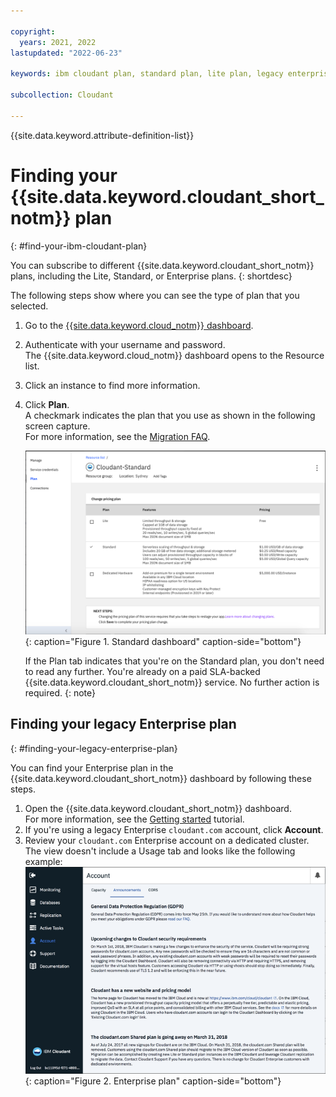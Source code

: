 ```yaml
---

copyright:
  years: 2021, 2022
lastupdated: "2022-06-23"

keywords: ibm cloudant plan, standard plan, lite plan, legacy enterprise plan

subcollection: Cloudant

---
```


{{site.data.keyword.attribute-definition-list}}

# Finding your {{site.data.keyword.cloudant_short_notm}} plan
{: #find-your-ibm-cloudant-plan}

You can subscribe to different {{site.data.keyword.cloudant_short_notm}} plans, including the Lite, Standard, or Enterprise plans. 
{: shortdesc}

The following steps show where you can see the type of plan that you selected.   

1.  Go to the [{{site.data.keyword.cloud_notm}} dashboard](https://cloud.ibm.com/).
2. Authenticate with your username and password.  
   The {{site.data.keyword.cloud_notm}} dashboard opens to the Resource list.
3. Click an instance to find more information.
4. Click **Plan**.  
   A checkmark indicates the plan that you use as shown in the following screen capture.  
   For more information, see the [Migration FAQ](/docs/Cloudant?topic=Cloudant-faq-migration).  

   ![Standard dashboard](../images/ibmcloud_instance_standard_plan.png){: caption="Figure 1. Standard dashboard" caption-side="bottom"}

   If the Plan tab indicates that you're on the Standard plan, you don't need to read any further. You're already on a paid SLA-backed {{site.data.keyword.cloudant_short_notm}} service. No further action is required.
   {: note}

## Finding your legacy Enterprise plan
{: #finding-your-legacy-enterprise-plan}

You can find your Enterprise plan in the {{site.data.keyword.cloudant_short_notm}} dashboard by following these steps. 

1. Open the {{site.data.keyword.cloudant_short_notm}} dashboard.  
   For more information, see the [Getting started](/docs/Cloudant?topic=Cloudant-navigate-the-dashboard) tutorial.
2. If you're using a legacy Enterprise `cloudant.com` account, click **Account**.
3. Review your `cloudant.com` Enterprise account on a dedicated cluster.  
   The view doesn't include a Usage tab and looks like the following example:  
   ![Enterprise plan](../images/cloudantcom_enterpriseplan_account.png){: caption="Figure 2. Enterprise plan" caption-side="bottom"}

